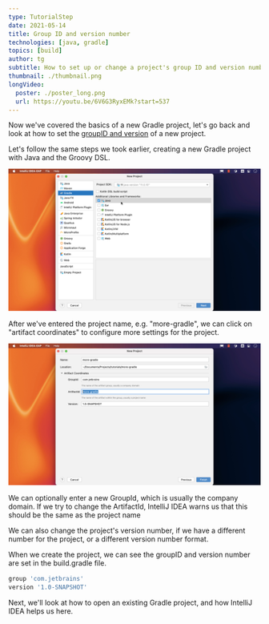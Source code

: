 ```yaml
---
type: TutorialStep
date: 2021-05-14
title: Group ID and version number
technologies: [java, gradle]
topics: [build]
author: tg
subtitle: How to set up or change a project's group ID and version number.
thumbnail: ./thumbnail.png
longVideo:
  poster: ./poster_long.png
  url: https://youtu.be/6V6G3RyxEMk?start=537
---
```


Now we've covered the basics of a new Gradle project, let's go back and look at how to set the [groupID and version](https://maven.apache.org/guides/mini/guide-naming-conventions.html) of a new project.

Let's follow the same steps we took earlier, creating a new Gradle project with Java and the Groovy DSL. 

![Create another new project](./second-new-project.png)

After we've entered the project name, e.g. "more-gradle", we can click on "artifact coordinates" to configure more settings for the project. 

![Artifact co-ordinates](./artifact-coords.png)

We can optionally enter a new GroupId, which is usually the company domain. If we try to change the ArtifactId, IntelliJ IDEA warns us that this should be the same as the project name

We can also change the project's version number, if we have a different number for the project, or a different version number format.

When we create the project, we can see the groupID and version number are set in the build.gradle file.

```groovy
group 'com.jetbrains'
version '1.0-SNAPSHOT'
```

Next, we'll look at how to open an existing Gradle project, and how IntelliJ IDEA helps us here.
